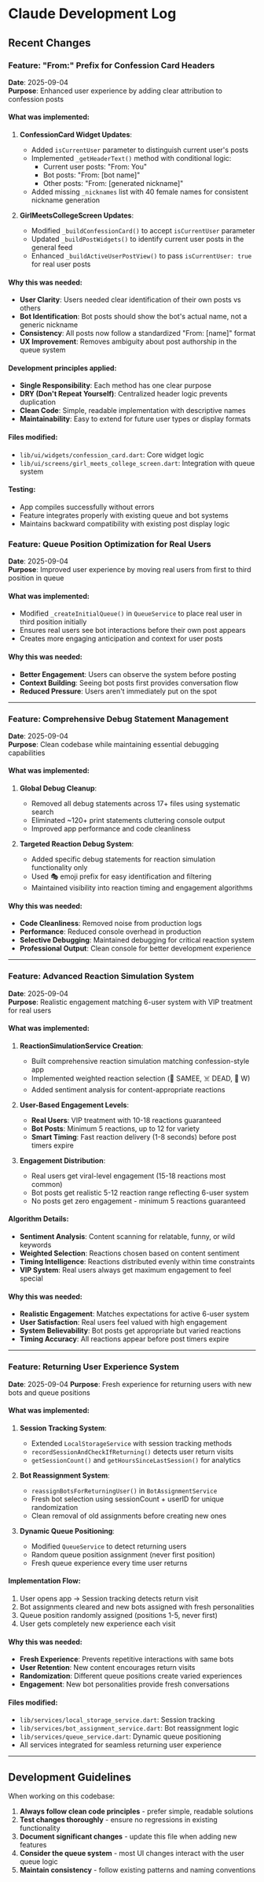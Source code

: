 # Claude Development Log

## Recent Changes

### Feature: "From:" Prefix for Confession Card Headers
**Date**: 2025-09-04  
**Purpose**: Enhanced user experience by adding clear attribution to confession posts

#### What was implemented:
1. **ConfessionCard Widget Updates**:
   - Added `isCurrentUser` parameter to distinguish current user's posts
   - Implemented `_getHeaderText()` method with conditional logic:
     - Current user posts: "From: You"
     - Bot posts: "From: [bot name]" 
     - Other posts: "From: [generated nickname]"
   - Added missing `_nicknames` list with 40 female names for consistent nickname generation

2. **GirlMeetsCollegeScreen Updates**:
   - Modified `_buildConfessionCard()` to accept `isCurrentUser` parameter
   - Updated `_buildPostWidgets()` to identify current user posts in the general feed
   - Enhanced `_buildActiveUserPostView()` to pass `isCurrentUser: true` for real user posts

#### Why this was needed:
- **User Clarity**: Users needed clear identification of their own posts vs others
- **Bot Identification**: Bot posts should show the bot's actual name, not a generic nickname
- **Consistency**: All posts now follow a standardized "From: [name]" format
- **UX Improvement**: Removes ambiguity about post authorship in the queue system

#### Development principles applied:
- **Single Responsibility**: Each method has one clear purpose
- **DRY (Don't Repeat Yourself)**: Centralized header logic prevents duplication
- **Clean Code**: Simple, readable implementation with descriptive names
- **Maintainability**: Easy to extend for future user types or display formats

#### Files modified:
- `lib/ui/widgets/confession_card.dart`: Core widget logic
- `lib/ui/screens/girl_meets_college_screen.dart`: Integration with queue system

#### Testing:
- App compiles successfully without errors
- Feature integrates properly with existing queue and bot systems
- Maintains backward compatibility with existing post display logic

### Feature: Queue Position Optimization for Real Users
**Date**: 2025-09-04  
**Purpose**: Improved user experience by moving real users from first to third position in queue

#### What was implemented:
- Modified `_createInitialQueue()` in `QueueService` to place real user in third position initially
- Ensures real users see bot interactions before their own post appears
- Creates more engaging anticipation and context for user posts

#### Why this was needed:
- **Better Engagement**: Users can observe the system before posting
- **Context Building**: Seeing bot posts first provides conversation flow
- **Reduced Pressure**: Users aren't immediately put on the spot

---

### Feature: Comprehensive Debug Statement Management
**Date**: 2025-09-04  
**Purpose**: Clean codebase while maintaining essential debugging capabilities

#### What was implemented:
1. **Global Debug Cleanup**:
   - Removed all debug statements across 17+ files using systematic search
   - Eliminated ~120+ print statements cluttering console output
   - Improved app performance and code cleanliness

2. **Targeted Reaction Debug System**:
   - Added specific debug statements for reaction simulation functionality only
   - Used 🎭 emoji prefix for easy identification and filtering
   - Maintained visibility into reaction timing and engagement algorithms

#### Why this was needed:
- **Code Cleanliness**: Removed noise from production logs
- **Performance**: Reduced console overhead in production
- **Selective Debugging**: Maintained debugging for critical reaction system
- **Professional Output**: Clean console for better development experience

---

### Feature: Advanced Reaction Simulation System
**Date**: 2025-09-04  
**Purpose**: Realistic engagement matching 6-user system with VIP treatment for real users

#### What was implemented:
1. **ReactionSimulationService Creation**:
   - Built comprehensive reaction simulation matching confession-style app
   - Implemented weighted reaction selection (🤭 SAMEE, ☠️ DEAD, 🤪 W)
   - Added sentiment analysis for content-appropriate reactions

2. **User-Based Engagement Levels**:
   - **Real Users**: VIP treatment with 10-18 reactions guaranteed
   - **Bot Posts**: Minimum 5 reactions, up to 12 for variety
   - **Smart Timing**: Fast reaction delivery (1-8 seconds) before post timers expire

3. **Engagement Distribution**:
   - Real users get viral-level engagement (15-18 reactions most common)
   - Bot posts get realistic 5-12 reaction range reflecting 6-user system
   - No posts get zero engagement - minimum 5 reactions guaranteed

#### Algorithm Details:
- **Sentiment Analysis**: Content scanning for relatable, funny, or wild keywords
- **Weighted Selection**: Reactions chosen based on content sentiment
- **Timing Intelligence**: Reactions distributed evenly within time constraints
- **VIP System**: Real users always get maximum engagement to feel special

#### Why this was needed:
- **Realistic Engagement**: Matches expectations for active 6-user system
- **User Satisfaction**: Real users feel valued with high engagement
- **System Believability**: Bot posts get appropriate but varied reactions
- **Timing Accuracy**: All reactions appear before post timers expire

---

### Feature: Returning User Experience System  
**Date**: 2025-09-04
**Purpose**: Fresh experience for returning users with new bots and queue positions

#### What was implemented:
1. **Session Tracking System**:
   - Extended `LocalStorageService` with session tracking methods
   - `recordSessionAndCheckIfReturning()` detects user return visits
   - `getSessionCount()` and `getHoursSinceLastSession()` for analytics

2. **Bot Reassignment System**:
   - `reassignBotsForReturningUser()` in `BotAssignmentService`
   - Fresh bot selection using sessionCount + userID for unique randomization
   - Clean removal of old assignments before creating new ones

3. **Dynamic Queue Positioning**:
   - Modified `QueueService` to detect returning users
   - Random queue position assignment (never first position)
   - Fresh queue experience every time user returns

#### Implementation Flow:
1. User opens app → Session tracking detects return visit
2. Bot assignments cleared and new bots assigned with fresh personalities  
3. Queue position randomly assigned (positions 1-5, never first)
4. User gets completely new experience each visit

#### Why this was needed:
- **Fresh Experience**: Prevents repetitive interactions with same bots
- **User Retention**: New content encourages return visits
- **Randomization**: Different queue positions create varied experiences
- **Engagement**: New bot personalities provide fresh conversations

#### Files modified:
- `lib/services/local_storage_service.dart`: Session tracking
- `lib/services/bot_assignment_service.dart`: Bot reassignment logic  
- `lib/services/queue_service.dart`: Dynamic queue positioning
- All services integrated for seamless returning user experience

---

## Development Guidelines

When working on this codebase:

1. **Always follow clean code principles** - prefer simple, readable solutions
2. **Test changes thoroughly** - ensure no regressions in existing functionality  
3. **Document significant changes** - update this file when adding new features
4. **Consider the queue system** - most UI changes interact with the user queue logic
5. **Maintain consistency** - follow existing patterns and naming conventions